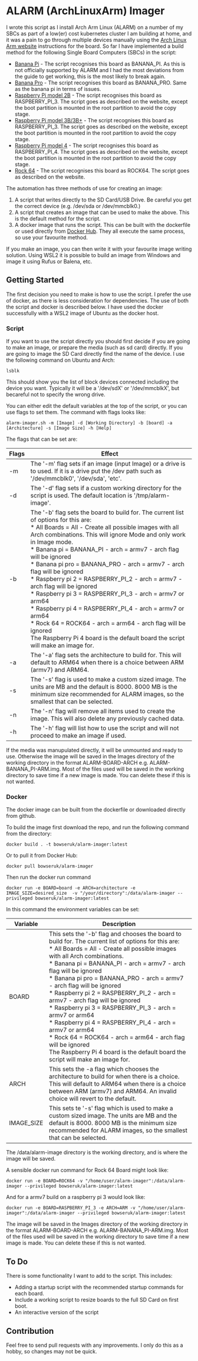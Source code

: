 # ALARM (ArchLinuxArm) Imager

I wrote this script as I install Arch Arm Linux (ALARM) on a number of my SBCs as part of a low(er) cost kubernetes cluster I am building at home, and it was a pain to go through multiple devices manually using the [Arch Linux Arm website](https://archlinuxarm.org/) instructions for the board. So far I have implemented a build method for the following Single Board Computers (SBCs) in the script:
* [Banana Pi](https://wiki.archlinux.org/title/Banana_Pi) - The script recognises this board as BANANA_PI. As this is not officially supported by ALARM and I had the most deviations from the guide to get working, this is the most likely to break again.
* [Banana Pro](https://wiki.archlinux.org/title/Banana_Pro) - The script recognises this board as BANANA_PRO. Same as the banana pi in terms of issues.
* [Raspberry Pi model 2B](https://archlinuxarm.org/platforms/armv7/broadcom/raspberry-pi-2) - The script recognises this board as RASPBERRY_PI_3. The script goes as described on the website, except the boot partition is mounted in the root partition to avoid the copy stage.
* [Raspberry Pi model 3B/3B+](https://archlinuxarm.org/platforms/armv8/broadcom/raspberry-pi-3) - The script recognises this board as RASPBERRY_PI_3. The script goes as described on the website, except the boot partition is mounted in the root partition to avoid the copy stage.
* [Raspberry Pi model 4](https://archlinuxarm.org/platforms/armv8/broadcom/raspberry-pi-4) - The script recognises this board as RASPBERRY_PI_4. The script goes as described on the website, except the boot partition is mounted in the root partition to avoid the copy stage.
* [Rock 64](https://archlinuxarm.org/platforms/armv8/rockchip/rock64) - The script recognises this board as ROCK64. The script goes as described on the website.

The automation has three methods of use for creating an image:
1. A script that writes directly to the SD Card/USB Drive. Be careful you get the correct device (e.g. /dev/sda or /dev/mmcblk0.)
2. A script that creates an image that can be used to make the above. This is the default method for the script.
3. A docker image that runs the script. This can be built with the dockerfile or used directly from [Docker Hub](https://hub.docker.com/r/bowseruk/alarm-imager).
They all execute the same process, so use your favourite method.

If you make an image, you can then write it with your favourite image writing solution. Using WSL2 it is possible to build an image from Windows and image it using Rufus or Balena, etc.

## Getting Started

The first decision you need to make is how to use the script. I prefer the use of docker, as there is less consideration for dependencies. The use of both the script and docker is described below. I have used the docker successfully with a WSL2 image of Ubuntu as the docker host.

### Script
If you want to use the script directly you should first decide if you are going to make an image, or prepare the media (such as sd card) directly. If you are going to image the SD Card directly find the name of the device. I use the following command on Ubuntu and Arch:
    
    lsblk
    
This should show you the list of block devices connected including the device you want. Typically it will be a '/dev/sdX' or '/dev/mmcblkX', but becareful not to specify the wrong drive.

You can either edit the default variables at the top of the script, or you can use flags to set them. The command with flags looks like:

    alarm-imager.sh -m [Image] -d [Working Directory] -b [board] -a [Architecture] -s [Image Size] -h [Help]

The flags that can be set are:

Flags | Effect
------|-------
-m | The '-m' flag sets if an image (input Image) or a drive is to used. If it is a drive put the /dev path such as '/dev/mmcblk0', '/dev/sda', 'etc'.
-d | The '-d' flag sets if a custom working directory for the script is used. The default location is '/tmp/alarm-image'.
-b | The '-b' flag sets the board to build for. The current list of options for this are:<br>* All Boards = All - Create all possible images with all Arch combinations. This will ignore Mode and only work in Image mode.<br>* Banana pi = BANANA_PI - arch = armv7 - arch flag will be ignored<br>* Banana pi pro = BANANA_PRO - arch = armv7 - arch flag will be ignored<br>* Raspberry pi 2 = RASPBERRY_PI_2 - arch = armv7 - arch flag will be ignored<br>* Raspberry pi 3 = RASPBERRY_PI_3 - arch = armv7 or arm64<br>* Raspberry pi 4 = RASPBERRY_PI_4 - arch = armv7 or arm64<br>* Rock 64 = ROCK64 - arch = arm64  - arch flag will be ignored<br>The Raspberry Pi 4 board is the default board the script will make an image for.
-a | The '-a' flag sets the architecture to build for. This will default to ARM64 when there is a choice between ARM (armv7) and ARM64.
-s | The '-s' flag is used to make a custom sized image. The units are MB and the default is 8000. 8000 MB is the minimum size recommended for ALARM images, so the smallest that can be selected.
-n | The '-n' flag will remove all items used to create the image. This will also delete any previously cached data.
-h | The '-h' flag will list how to use the script and will not proceed to make an image if used.

If the media was manupulated directly, it will be unmounted and ready to use. Otherwise the image will be saved in the Images directory of the working directory in the format ALARM-BOARD-ARCH e.g. ALARM-BANANA_PI-ARM.img. Most of the files used will be saved in the working directory to save time if a new image is made. You can delete these if this is not wanted.

### Docker

The docker image can be built from the dockerfile or downloaded directly from github.

To build the image first download the repo, and run the following command from the directory:
    
    docker build . -t bowseruk/alarm-imager:latest
    
Or to pull it from Docker Hub:

    docker pull bowseruk/alarm-imager

Then run the docker run command

    docker run -e BOARD=board -e ARCH=architecture -e IMAGE_SIZE=desired_size  -v "/your/directory":/data/alarm-imager --privileged bowseruk/alarm-imager:latest

In this command the environment variables can be set:

Variable | Description
---------|-------------
BOARD | This sets the '-b' flag and chooses the board to build for. The current list of options for this are:<br>* All Boards = All - Create all possible images with all Arch combinations.<br>* Banana pi = BANANA_PI - arch = armv7 - arch flag will be ignored<br>* Banana pi pro = BANANA_PRO - arch = armv7 - arch flag will be ignored<br>* Raspberry pi 2 = RASPBERRY_PI_2 - arch = armv7 - arch flag will be ignored<br>* Raspberry pi 3 = RASPBERRY_PI_3 - arch = armv7 or arm64<br>* Raspberry pi 4 = RASPBERRY_PI_4 - arch = armv7 or arm64<br>* Rock 64 = ROCK64 - arch = arm64  - arch flag will be ignored<br>The Raspberry Pi 4 board is the default board the script will make an image for.
ARCH | This sets the -a flag which chooses the architecture to build for when there is a choice. This will default to ARM64 when there is a choice between ARM (armv7) and ARM64. An invalid choice will revert to the default.
IMAGE_SIZE | This sets te '-s' flag which is used to make a custom sized image. The units are MB and the default is 8000. 8000 MB is the minimum size recommended for ALARM images, so the smallest that can be selected.

The /data/alarm-image directory is the working directory, and is where the image will be saved.

A sensible docker run command for Rock 64 Board might look like:

    docker run -e BOARD=ROCK64 -v "/home/user/alarm-imager":/data/alarm-imager --privileged bowseruk/alarm-imager:latest
    
And for a armv7 build on a raspberry pi 3 would look like:

    docker run -e BOARD=RASPBERRY_PI_3 -e ARCH=ARM -v "/home/user/alarm-imager":/data/alarm-imager --privileged bowseruk/alarm-imager:latest

The image will be saved in the Images directory of the working directory in the format ALARM-BOARD-ARCH e.g. ALARM-BANANA_PI-ARM.img. Most of the files used will be saved in the working directory to save time if a new image is made. You can delete these if this is not wanted.

## To Do
There is some functionality I want to add to the script. This includes:
* Adding a startup script with the recommended startup commands for each board.
* Include a working script to resize boards to the full SD Card on first boot.
* An interactive version of the script

## Contribution
Feel free to send pull requests with any improvements. I only do this as a hobby, so changes may not be quick.


